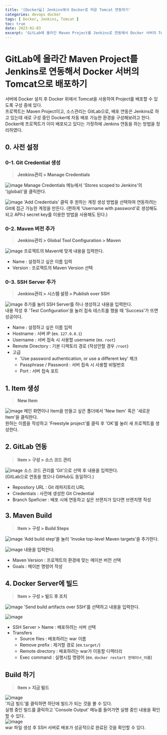 ```yaml
---
title: '[Docker💻] Jenkins에서 Docker로 띄운 Tomcat 연동하기'
categories: devops docker
tags: [ Docker, Jenkins, Tomcat ]
toc: true
date: 2023-02-03
excerpt: 'GitLab에 올라간 Maven Project를 Jenkins로 연동해서 Docker 서버의 Tomcat으로 배포하기'
---
```

# GitLab에 올라간 Maven Project를 Jenkins로 연동해서 Docker 서버의 Tomcat으로 배포하기
서버에 Docker 설치 후 Docker 위에서 Tomcat을 사용하여 Project를 배포할 수 있도록 구성 중에 있다.  
프로젝트는 Maven Project이고, 소스관리는 GitLab으로, 배포 연동은 Jenkins로 하고 있는데 새로 구성 중인 Docker에 자동 배포 가능한 환경을 구성해보려고 한다.  
Docker에 프로젝트가 이미 배포되고 있다는 가정하에 Jenkins 연동을 하는 방법을 정리하였다.

## 0. 사전 설정
### 0-1. Git Credential 생성
> **Jenkins관리 > Manage Credentials**

![image](https://user-images.githubusercontent.com/56745491/216494799-f328c97e-8186-41a1-abe3-63797d967c24.png)
Manage Credentials 메뉴에서 'Stores scoped to Jenkins'의 '(global)'을 클릭한다.  

![image](https://user-images.githubusercontent.com/56745491/216495053-ec974595-e046-4604-8fb4-96e965880050.png)
'Add Credentials' 클릭 후 원하는 계정 생성 방법을 선택하여 연동하려는 Git에 접근 가능한 계정을 만든다.
(편하게 'Username with password'로 생성해도 되고 API나 secret key를 이용한 방법을 사용해도 된다.)  


### 0-2. Maven 버전 추가
> **Jenkins관리 > Global Tool Configuration > Maven**

![image](https://user-images.githubusercontent.com/56745491/216510556-0ecb7631-c174-45c0-aa7f-a7886dd02999.png)
프로젝트의 Maven에 맞게 내용을 입력한다.
* Name : 설정하고 싶은 이름 입력
* Version : 프로젝트의 Maven Version 선택


### 0-3. SSH Server 추가
> **Jenkins관리 > 시스템 설정 > Publish over SSH**

![image](https://user-images.githubusercontent.com/56745491/216495962-bb9c8246-d2df-49ff-921a-2867c2bbea91.png)
추가를 눌러 SSH Server를 하나 생성하고 내용을 입력한다.  
내용 작성 후 'Test Configuration'을 눌러 접속 테스트를 했을 때 'Success'가 뜨면 성공이다.
* Name : 설정하고 싶은 이름 입력
* Hostname : 서버 IP (ex. `127.0.0.1`)
* Username : 서버 접속 시 사용할 username (ex. `root`)
* Remote Directory : 기본 디렉토리 경로 (작성안할 경우 `/root`)
* 고급
  *  'Use password authentication, or use a different key' 체크
  *  Passphrase / Password : 서버 접속 시 사용할 비밀번호
  *  Port : 서버 접속 포트

## 1. Item 생성
> **New Item**

![image](https://user-images.githubusercontent.com/56745491/216490209-e36a848d-eb7c-47b0-90b2-bf9e5882abe4.png)
메인 화면이나 Item을 만들고 싶은 폴더에서 'New Item' 혹은 '새로운 Item'을 클릭한다.  
원하는 이름을 작성하고 'Freestyle project'를 클릭 후 'OK'를 눌러 새 프로젝트를 생성한다.


## 2. GitLab 연동
> **Item > 구성 > 소스 코드 관리**

![image](https://user-images.githubusercontent.com/56745491/216491506-a40fc4a5-ba1a-4ce8-a001-731d5df40525.png)
소스 코드 관리를 'Git'으로 선택 후 내용을 입력한다.  
(GitLab으로 연동을 했으나 GitHub도 동일하다.)
* Repository URL : Git 레파지토리 URL
* Credentials : 사전에 생성한 Git Credential
* Branch Speficier : 배포 시에 연동하고 싶은 브랜치가 있다면 브랜치명 작성

## 3. Maven Build
> **Item > 구성 > Build Steps**

![image](https://user-images.githubusercontent.com/56745491/216492788-370acda1-c986-4ada-b03a-5878d9997ff7.png)
'Add build step'을 눌러 'Invoke top-level Maven targets'을 추가한다.  

![image](https://user-images.githubusercontent.com/56745491/216493613-ca3da9bc-bff3-4b44-9fd2-8efe76b49f54.png)
내용을 입력한다.
* Maven Version : 프로젝트의 환경에 맞는 메이븐 버전 선택
* Goals : 메이븐 명령어 작성

## 4. Docker Server에 빌드
> **Item > 구성 > 빌드 후 조치**

![image](https://user-images.githubusercontent.com/56745491/216494499-7d6255ef-3cff-4d0e-bc4e-0eddd61fc6a3.png)
'Send build artifacts over SSH'를 선택하고 내용을 입력한다.  

![image](https://user-images.githubusercontent.com/56745491/216513004-fde0bb99-e207-40b7-b9ec-5a71641b1f35.png)
* SSH Server > Name : 배포하려는 서버 선택
* Transfers
  * Source files : 배포하려는 war 이름
  * Remove prefix : 제거할 경로 (ex.`target/`)
  * Remote directory : 배포하려는 war가 이동할 디렉터리
  * Exec command : 실행시킬 명령어 (ex. `docker restart 컨테이너_이름`)

## Build 하기
> **Item > 지금 빌드**

![image](https://user-images.githubusercontent.com/56745491/216515179-5ba25ca9-ddd7-49a8-bcd7-23d70799cb12.png)  
'지금 빌드'를 클릭하면 하단에 빌드가 되는 것을 볼 수 있다.  
실행 중인 빌드를 클릭하고 'Console Output' 메뉴를 들어가면 실행 중인 내용을 확인할 수 있다.  
![image](https://user-images.githubusercontent.com/56745491/216515470-016a1945-2f00-448c-9ff0-e0ff58c572ee.png)  
war 파일 생성 후 SSH 서버로 배포가 성공적으로 완료된 것을 확인할 수 있다.
